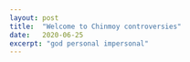 ```yaml
---
layout: post
title:  "Welcome to Chinmoy controversies"
date:   2020-06-25
excerpt: "god personal impersonal"
---
```

